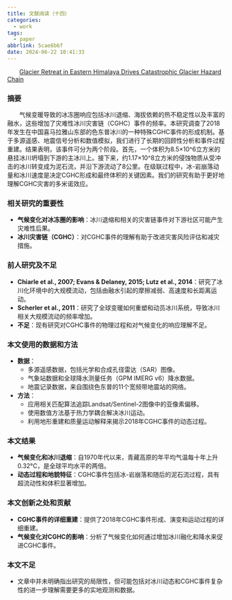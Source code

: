 ```yaml
---
title: 文献阅读（十四）
categories:
  - work
tags:
  - paper
abbrlink: 5cae6b6f
date: 2024-06-22 10:41:33
---
```

&emsp;&emsp;[Glacier Retreat in Eastern Himalaya Drives Catastrophic Glacier Hazard Chain](https://agupubs.onlinelibrary.wiley.com/doi/10.1029/2024GL108202?af=R)
<!--less-->
### 摘要

&emsp;&emsp;气候变暖导致的冰冻圈响应包括冰川退缩、海拔依赖的热不稳定性以及丰富的融水，这些增加了灾难性冰川灾害链（CGHC）事件的频率。本研究调查了2018年发生在中国喜马拉雅山东部的色东普冰川的一种特殊CGHC事件的形成机制。基于多源遥感、地震信号分析和数值模拟，我们进行了长期的回顾性分析和事件过程重建。结果表明，该事件可分为两个阶段。首先，一个体积为8.5×10^6立方米的悬挂冰川坍塌到下游的主冰川上。接下来，约1.17×10^8立方米的侵蚀物质从受冲击的冰川转变成为泥石流，并沿下游流动了8公里。在级联过程中，冰-岩崩落动量和冰川速度是决定CGHC形成和最终体积的关键因素。我们的研究有助于更好地理解CGHC灾害的多米诺效应。

### 相关研究的重要性

- **气候变化对冰冻圈的影响**：冰川退缩和相关的灾害链事件对下游社区可能产生灾难性后果。
- **冰川灾害链（CGHC）**：对CGHC事件的理解有助于改进灾害风险评估和减灾措施。

### 前人研究及不足

- **Chiarle et al., 2007; Evans & Delaney, 2015; Lutz et al., 2014**：研究了冰川化环境中的大规模流动，包括由融水引起的摩擦减弱、高速度和长距离运动。
- **Scherler et al., 2011**：研究了全球变暖如何重塑和动员冰川系统，导致冰川相关大规模流动的频率增加。
- **不足**：现有研究对CGHC事件的物理过程和对气候变化的响应理解不足。

### 本文使用的数据和方法

- **数据**：
  - 多源遥感数据，包括光学和合成孔径雷达（SAR）图像。
  - 气象站数据和全球降水测量任务（GPM IMERG v6）降水数据。
  - 地震记录数据，来自围绕色东普的11个宽频带地震站的网络。
- **方法**：
  - 应用相关匹配算法追踪Landsat/Sentinel-2图像中的亚像素偏移。
  - 使用数值方法基于热力学耦合解决冰川运动。
  - 利用地形重建和质量运动解释来揭示2018年CGHC事件的动态过程。

### 本文结果

- **气候变化和冰川退缩**：自1970年代以来，青藏高原的年平均气温每十年上升0.32°C，是全球平均水平的两倍。
- **动态过程和地貌特征**：CGHC事件包括冰-岩崩落和随后的泥石流过程，具有超流动性和体积显著增加。

### 本文创新之处和贡献

- **CGHC事件的详细重建**：提供了2018年CGHC事件形成、演变和运动过程的详细重建。
- **气候变化对CGHC的影响**：分析了气候变化如何通过增加冰川融化和降水来促进CGHC事件。

### 本文不足

- 文章中并未明确指出研究的局限性，但可能包括对冰川动态和CGHC事件复杂性的进一步理解需要更多的实地观测和数据。
